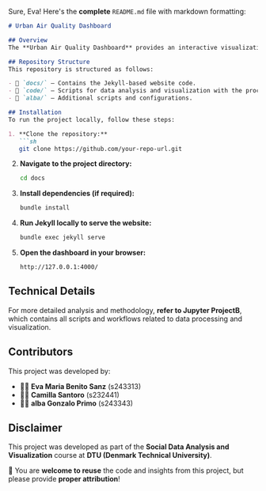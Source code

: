 Sure, Eva! Here's the **complete** `README.md` file with markdown formatting:

```md
# Urban Air Quality Dashboard

## Overview
The **Urban Air Quality Dashboard** provides an interactive visualization of air pollution trends in **New York City**, focusing on **PM2.5 concentrations**. The project highlights historical patterns, pollution hotspots, and associated health risks.

## Repository Structure
This repository is structured as follows:

- 📂 `docs/` – Contains the Jekyll-based website code.
- 📂 `code/` – Scripts for data analysis and visualization with the processed datasets used in the analysis.
- 📂 `alba/` – Additional scripts and configurations.

## Installation
To run the project locally, follow these steps:

1. **Clone the repository:**
   ```sh
   git clone https://github.com/your-repo-url.git
   ```
2. **Navigate to the project directory:**
   ```sh
   cd docs
   ```
3. **Install dependencies (if required):**
   ```sh
   bundle install
   ```
4. **Run Jekyll locally to serve the website:**
   ```sh
   bundle exec jekyll serve
   ```
5. **Open the dashboard in your browser:**
   ```
   http://127.0.0.1:4000/
   ```

## Technical Details
For more detailed analysis and methodology, **refer to Jupyter ProjectB**, which contains all scripts and workflows related to data processing and visualization.

## Contributors
This project was developed by:
- 👩‍💻 **Eva Maria Benito Sanz** (s243313)
- 👩‍💻 **Camilla Santoro** (s232441)
- 👩‍💻 **alba Gonzalo Primo** (s243343)

## Disclaimer

This project was developed as part of the **Social Data Analysis and Visualization** course at **DTU (Denmark Technical University)**.

🔹 You are **welcome to reuse** the code and insights from this project, but please provide **proper attribution**!